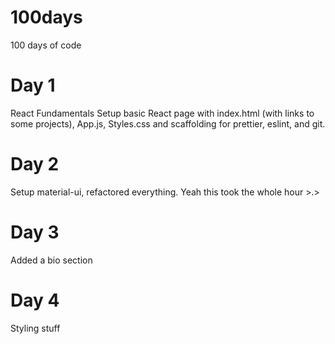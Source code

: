 # 100days
100 days of code

# Day 1
React Fundamentals
Setup basic React page with index.html (with links to some projects), App.js, Styles.css and scaffolding for prettier, eslint, and git.

# Day 2
Setup material-ui, refactored everything. Yeah this took the whole hour >.>

# Day 3
Added a bio section

# Day 4
Styling stuff
